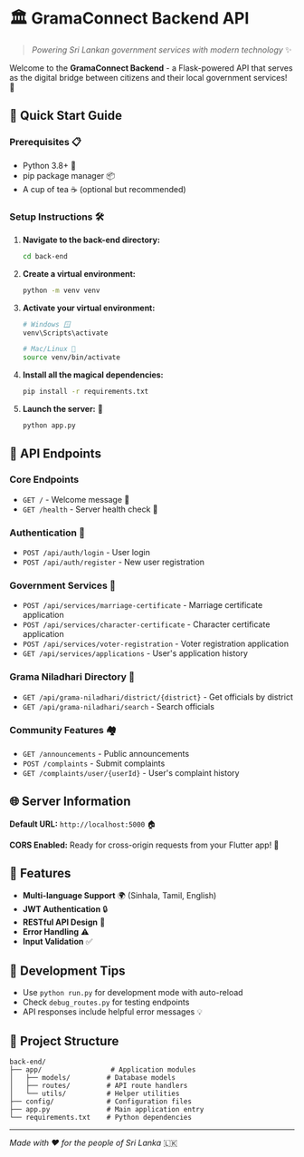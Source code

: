 # 🏛️ GramaConnect Backend API

> *Powering Sri Lankan government services with modern technology* ✨

Welcome to the **GramaConnect Backend** - a Flask-powered API that serves as the digital bridge between citizens and their local government services! 🌟

## 🚀 Quick Start Guide

### Prerequisites 📋
- Python 3.8+ 🐍
- pip package manager 📦
- A cup of tea ☕ (optional but recommended)

### Setup Instructions 🛠️

1. **Navigate to the back-end directory:**
   ```bash
   cd back-end
   ```

2. **Create a virtual environment:**
   ```bash
   python -m venv venv
   ```

3. **Activate your virtual environment:**
   ```bash
   # Windows 🪟
   venv\Scripts\activate
   
   # Mac/Linux 🐧
   source venv/bin/activate
   ```

4. **Install all the magical dependencies:**
   ```bash
   pip install -r requirements.txt
   ```

5. **Launch the server:** 🚀
   ```bash
   python app.py
   ```

## 🎯 API Endpoints

### Core Endpoints
- `GET /` - Welcome message 👋
- `GET /health` - Server health check 💚

### Authentication 🔐
- `POST /api/auth/login` - User login
- `POST /api/auth/register` - New user registration

### Government Services 📄
- `POST /api/services/marriage-certificate` - Marriage certificate application
- `POST /api/services/character-certificate` - Character certificate application
- `POST /api/services/voter-registration` - Voter registration application
- `GET /api/services/applications` - User's application history

### Grama Niladhari Directory 👥
- `GET /api/grama-niladhari/district/{district}` - Get officials by district
- `GET /api/grama-niladhari/search` - Search officials

### Community Features 🏘️
- `GET /announcements` - Public announcements
- `POST /complaints` - Submit complaints
- `GET /complaints/user/{userId}` - User's complaint history

## 🌐 Server Information

**Default URL:** `http://localhost:5000` 🏠

**CORS Enabled:** Ready for cross-origin requests from your Flutter app! 📱

## 🎨 Features

- **Multi-language Support** 🌍 (Sinhala, Tamil, English)
- **JWT Authentication** 🔒 
- **RESTful API Design** 📐
- **Error Handling** ⚠️
- **Input Validation** ✅

## 🔧 Development Tips

- Use `python run.py` for development mode with auto-reload
- Check `debug_routes.py` for testing endpoints
- API responses include helpful error messages 💡

## 📁 Project Structure

```
back-end/
├── app/                 # Application modules
│   ├── models/         # Database models
│   ├── routes/         # API route handlers
│   └── utils/          # Helper utilities
├── config/             # Configuration files
├── app.py              # Main application entry
└── requirements.txt    # Python dependencies
```

---

*Made with ❤️ for the people of Sri Lanka* 🇱🇰
